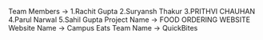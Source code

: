  Team Members -> 1.Rachit Gupta
                2.Suryansh Thakur
                3.PRITHVI CHAUHAN
                4.Parul Narwal
                5.Sahil Gupta
 Project Name -> FOOD ORDERING WEBSITE 
 Website Name -> Campus Eats
Team Name -> QuickBites
